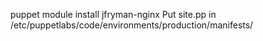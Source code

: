 puppet module install jfryman-nginx
Put site.pp in /etc/puppetlabs/code/environments/production/manifests/
